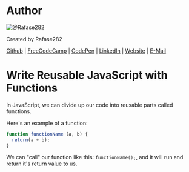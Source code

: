 # Author
![@Rafase282](https://avatars0.githubusercontent.com/Rafase282?&s=128)

Created by Rafase282

[Github](https://github.com/Rafase282) | [FreeCodeCamp](http://www.freecodecamp.com/rafase282) | [CodePen](http://codepen.io/Rafase282/) | [LinkedIn](https://www.linkedin.com/in/rafase282) | [Website](https://rafase282.github.io/) | [E-Mail](mailto:rafase282@gmail.com)

# Write Reusable JavaScript with Functions
In JavaScript, we can divide up our code into reusable parts called functions.

Here's an example of a function:

```js
function functionName (a, b) {
  return(a + b);
}
```

We can "call" our function like this: `functionName();`, and it will run and return it's return value to us.
